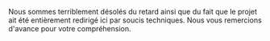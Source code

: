 Nous sommes terriblement désolés du retard ainsi que du fait que le projet ait été entièrement redirigé ici par soucis techniques.
Nous vous remercions d'avance pour votre compréhension.
